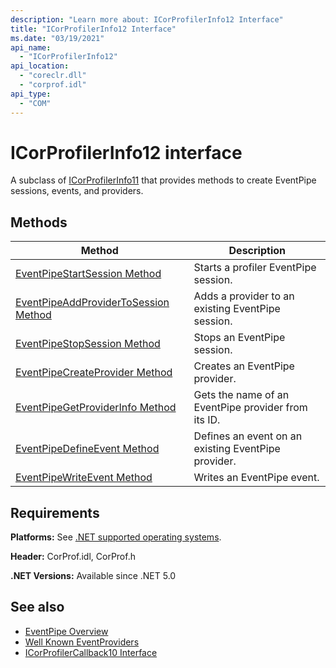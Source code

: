 ```yaml
---
description: "Learn more about: ICorProfilerInfo12 Interface"
title: "ICorProfilerInfo12 Interface"
ms.date: "03/19/2021"
api_name:
  - "ICorProfilerInfo12"
api_location:
  - "coreclr.dll"
  - "corprof.idl"
api_type:
  - "COM"
---
```

# ICorProfilerInfo12 interface

 A subclass of [ICorProfilerInfo11](icorprofilerinfo11-interface.md) that provides methods to create EventPipe sessions, events, and providers.

## Methods

| Method | Description |
|------------|-----------------|
|[EventPipeStartSession Method](icorprofilerinfo12-eventpipestartsession-method.md)| Starts a profiler EventPipe session. |
|[EventPipeAddProviderToSession Method](icorprofilerinfo12-eventpipeaddprovidertosession-method.md)| Adds a provider to an existing EventPipe session. |
|[EventPipeStopSession Method](icorprofilerinfo12-eventpipestopsession-method.md)| Stops an EventPipe session. |
|[EventPipeCreateProvider Method](icorprofilerinfo12-eventpipecreateprovider-method.md)| Creates an EventPipe provider. |
|[EventPipeGetProviderInfo Method](icorprofilerinfo12-eventpipegetproviderinfo-method.md)| Gets the name of an EventPipe provider from its ID. |
|[EventPipeDefineEvent Method](icorprofilerinfo12-eventpipedefineevent-method.md)| Defines an event on an existing EventPipe provider. |
|[EventPipeWriteEvent Method](icorprofilerinfo12-eventpipewriteevent-method.md)| Writes an EventPipe event. |

## Requirements

**Platforms:** See [.NET supported operating systems](https://github.com/dotnet/core/blob/main/os-lifecycle-policy.md).

**Header:** CorProf.idl, CorProf.h

**.NET Versions:** Available since .NET 5.0

## See also

- [EventPipe Overview](../../../core/diagnostics/eventpipe.md)
- [Well Known EventProviders](../../../core/diagnostics/well-known-event-providers.md)
- [ICorProfilerCallback10 Interface](icorprofilercallback10-interface.md)
